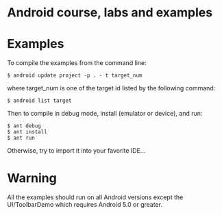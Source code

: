 Android course, labs and examples
=============================
# Examples
To compile the examples from the command line:
```
$ android update project -p . - t target_num
```
where target_num is one of the target id listed by the following command:
```
$ android list target
```
Then to compile in debug mode, install (emulator or device), and run:
```
$ ant debug
$ ant install
$ ant run
```
Otherwise, try to import it into your favorite IDE...

# Warning

All the examples should run on all Android versions except the UI/ToolbarDemo which requires Android 5.0 or greater.